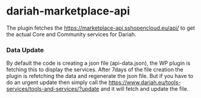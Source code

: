 # dariah-marketplace-api

The plugin fetches the https://marketplace-api.sshopencloud.eu/api/ to get the actual Core and Community services for Dariah.

### Data Update
By default the code is creating a json file (api-data.json), the WP plugin is fetching this to display the services. After 7days of the file creation the plugin is refetching the data and regenerate the json file.
But if you have to do an urgent update then simply call the https://www.dariah.eu/tools-services/tools-and-services/?update and it will fetch and update the file.
